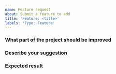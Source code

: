 ```yaml
---
name: Feature request
about: Submit a feature to add
title: 'Feature: <title>'
labels: 'Type: Feature'
---
```


### What part of the project should be improved
<!-- UI, Tools, Docs, etc-->

### Describe your suggestion
<!-- Give a clear suggestion of what you are suggesting -->

<!--

> Please don't give us vague suggestions such as "add new feature", explain it further such as what would the feature do.
> Think: How does it work? What is the expected outcome?

-->

### Expected result
<!-- Describe how the end result should look like and work -->